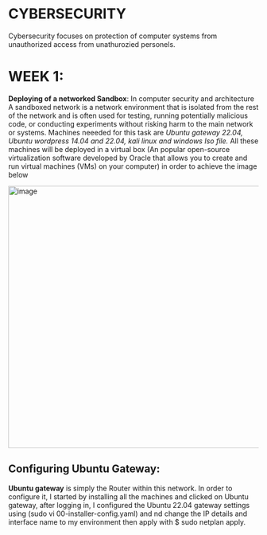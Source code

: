 # CYBERSECURITY
Cybersecurity focuses on protection of computer systems from unauthorized access from unathurozied personels.
# WEEK 1:
**Deploying of a networked Sandbox**: In computer security and architecture A sandboxed network is a network environment that is isolated from the rest of the network and is often used for testing, running potentially malicious code, or conducting experiments without risking harm to the main network or systems. Machines neeeded for this task are *Ubuntu gateway 22.04, Ubuntu wordpress 14.04 and 22.04, kali linux and windows Iso file.* All these machines will be deployed in a virtual box (An popular open-source virtualization software developed by Oracle that allows you to create and run virtual machines (VMs) on your computer) in order to achieve the image below

<img width="527" alt="image" src="https://github.com/Cincodes/CYBERSECURITY/assets/88980634/6eb9dc21-aefe-44ae-a051-8ac9af4d3ded">

## Configuring Ubuntu Gateway:

**Ubuntu gateway** is simply the Router within this network. In order to configure it, I started by installing all the machines and clicked on Ubuntu gateway, after logging in, I configured the Ubuntu 22.04 gateway settings using (sudo vi 00-installer-config.yaml) and 
 nd change the IP details and interface name to my environment then apply with $ sudo netplan apply. 
 

 

